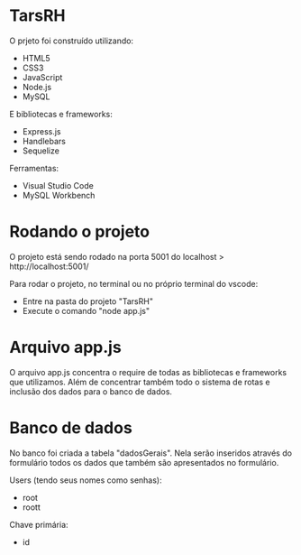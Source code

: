 # TarsRH

O prjeto foi construído utilizando:

- HTML5
- CSS3
- JavaScript
- Node.js
- MySQL

E bibliotecas e frameworks:

- Express.js
- Handlebars
- Sequelize

Ferramentas: 

- Visual Studio Code
- MySQL Workbench

# Rodando o projeto 

O projeto está sendo rodado na porta 5001 do localhost > http://localhost:5001/

Para rodar o projeto, no terminal ou no próprio terminal do vscode:

- Entre na pasta do projeto "TarsRH"
- Execute o comando "node app.js"

# Arquivo app.js

O arquivo app.js concentra o require de todas as bibliotecas e frameworks que utilizamos. Além de concentrar também todo o sistema de rotas e inclusão dos dados para o banco de dados.

# Banco de dados 

No banco foi criada a tabela "dadosGerais". Nela serão inseridos através do formulário todos os dados que também são apresentados no formulário.

Users (tendo seus nomes como senhas): 
- root 
- roott

Chave primária:

- id